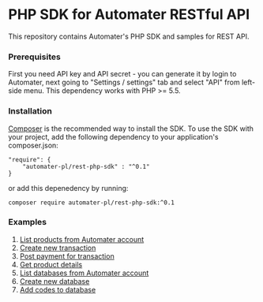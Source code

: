 # PHP SDK for Automater RESTful API
This repository contains Automater's PHP SDK and samples for REST API.
### Prerequisites
First you need API key and API secret - you can generate it by login to Automater, next going to "Settings / settings" tab and select "API" from left-side menu. 
This dependency works with PHP >= 5.5.
### Installation
[Composer](https://getcomposer.org/) is the recommended way to install the SDK. To use the SDK with your project, add the following dependency to your application's composer.json:
```
"require": {
  	"automater-pl/rest-php-sdk" : "^0.1"
}
```
or add this depenedency by running:
```
composer require automater-pl/rest-php-sdk:^0.1
```
### Examples
1. [List products from Automater account](https://github.com/automater-pl/rest-php-sdk/blob/master/examples/ListProducts.php)
2. [Create new transaction](https://github.com/automater-pl/rest-php-sdk/blob/master/examples/NewTransaction.php)
3. [Post payment for transaction](https://github.com/automater-pl/rest-php-sdk/blob/master/examples/PostPayment.php)
4. [Get product details](https://github.com/automater-pl/rest-php-sdk/blob/master/examples/GetProductDetails.php)
5. [List databases from Automater account](https://github.com/automater-pl/rest-php-sdk/blob/master/examples/ListDatabases.php)
6. [Create new database](https://github.com/automater-pl/rest-php-sdk/blob/master/examples/CreateDatabase.php)
7. [Add codes to database](https://github.com/automater-pl/rest-php-sdk/blob/master/examples/AddCodes.php)
